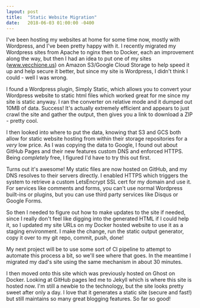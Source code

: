 ```yaml
---
layout: post
title:  "Static Website Migration"
date:   2018-06-03 01:00:00 -0400
---
```

I've been hosting my websites at home for some time now, mostly with Wordpress, and I've been pretty happy with it. I recently migrated my Wordpress sites from Apache to nginx then to Docker, each an improvement along the way, but then I had an idea to put one of my sites (www.vecchione.us) on Amazon   S3/Google Cloud Storage to help speed it up and help secure it better, but since my site is Wordpress, I didn't think I could - well I was wrong.

I found a Wordpress plugin, Simply Static, which allows you to convert your Wordpress website to static html files which worked great for me since my site is static anyway. I ran the converter on relative mode and it dumped out 10MB of data. Success! It's actually extremely efficient and appears to just crawl the site and gather the output, then gives you a link to download a ZIP - pretty cool.

I then looked into where to put the data, knowing that S3 and GCS both allow for static website hosting from within their storage repositories for a _very_ low price. As I was copying the data to Google, I found out about GitHub Pages and their new features custom DNS and enforced HTTPS. Being _completely_ free, I figured I'd have to try this out first.

Turns out it's awesome! My static files are now hosted on GitHub, and my DNS resolves to their servers directly. I enabled HTTPS which triggers the system to retrieve a custom LetsEncrypt SSL cert for my domain and use it. For services like comments and forms, you can't use normal Wordpress built-ins or plugins, but you can use third party services like Disqus or Google Forms.

So then I needed to figure out how to make updates to the site if needed, since I really don't feel like digging into the generated HTML if I could help it, so I updated my site URLs on my Docker hosted website to use it as a staging environment. I make the change, run the static output generator, copy it over to my git repo, commit, push, done!

My next project will be to use some sort of CI pipeline to attempt to automate this process a bit, so we'll see where that goes. In the meantime I migrated my dad's site using the same mechanism in about 30 minutes.

I then moved onto this site which was previously hosted on Ghost on Docker. Looking at GitHub pages led me to Jekyll which is where this site is hosted now. I'm still a newbie to the technology, but the site looks pretty sweet after only a day. I love that it generates a static site (secure and fast!) but still maintains so many great blogging features. So far so good! 
